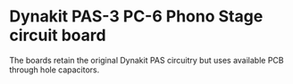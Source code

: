 Dynakit PAS-3 PC-6 Phono Stage circuit board
==========================================
The boards retain the original Dynakit PAS circuitry but uses available PCB through hole capacitors.

